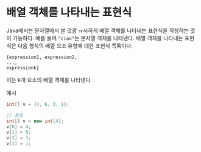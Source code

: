 # 배열 객체를 나타내는 표현식

Java에서는 문자열에서 본 것광 ㅠ사하게 배열 객체를 나타내는 표현식을 작성하는 것이 가능하다. 예를 들어 `"ciao"`는 문자열 객체를 나타낸다. 배열 객체를 나타내는 표현식은 다음 형식의 배열 요소 유형에 대한 표현식 목록이다.

```
{expression1, expression2, 
...,
expressionk}
```
이는 k개 요소의 배열 객체를 나타낸다.

예시

```java
int[] v = {4, 6, 3, 1};

// 동일
int[] v = new int[4];
v[0] = 4;
v[1] = 6;
v[2] = 3;
v[3] = 1;
```


